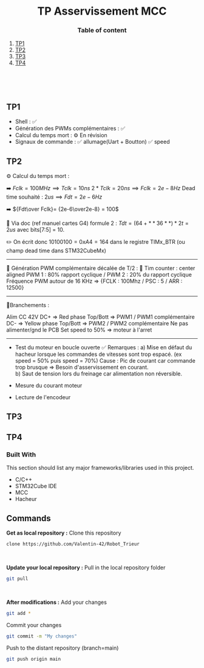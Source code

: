 
<!-- PROJECT LOGO -->

<div align="center">

 <h1 align="center">TP Asservissement MCC</h3>
</div>

<div>


<h3 align="center">Table of content</h3>

 
1. [TP1 ](#TP1)
2. [TP2](#TP2)
3. [TP3](#TP3)
4. [TP4](#TP4)
 </center>
</div>


<br/>
<br/>
<br/>


## TP1

- Shell : 															  ✅
- Génération des PWMs complémentaires : ✅
- Calcul du temps mort : 								  ⚙️ En révision
- Signaux de commande :					 ✅ allumage(Uart + Boutton) ✅ speed
## TP2

⚙️ Calcul du temps mort : 
  
➡️ $Fclk = 100MHz  \implies Tclk = 10ns$
 ${2*Tclk= 20 ns} \implies {Fclk = 2e-8 Hz}$
Dead time souhaité : $2 us \implies Fdt = 2e-6 Hz$

➡️ ${Fdt\over Fclk}= {2e-6\over2e-8} = 100$

📖 Via doc (ref manuel cartes G4) formule 2 : $Tdt =  (64 + **36**)*2t = 2us$ avec bits[7:5] = 10.

✏️ On écrit donc 
$10100100 = 0xA4 = 164$ dans le registre TIMx_BTR (ou champ dead time dans STM32CubeMx)

***

🔴 Génération PWM complémentaire décalée de T/2 :  🔴
 Tim counter : center aligned
PWM 1 : 80% rapport cyclique / PWM 2 : 20% du rapport cyclique 
Fréquence PWM autour de 16 KHz => {FCLK : 100Mhz / PSC : 5 / ARR : 12500} 

***
🔌Branchements :

Alim CC 42V 
DC+ => Red phase Top/Bott     => PWM1 / PWM1 complémentaire 
DC- => Yellow phase Top/Bott => PWM2 / PWM2 complémentaire 
Ne pas alimenter/gnd le PCB 
Set speed to 50% => moteur à l'arret

***

- Test du moteur en boucle ouverte ✅
Remarques : 
a) Mise en défaut du hacheur lorsque les commandes de vitesses sont trop espacé. (ex speed = 50% puis speed = 70%) Cause : Pic de courant car commande trop brusque => Besoin d'asservissement en courant.  
b) Saut de tension lors du freinage car alimentation non réversible.

- Mesure du courant moteur 

- Lecture de l'encodeur 


## TP3
## TP4
### Built With

This section should list any major frameworks/libraries used in this project.

* C/C++ 
* STM32Cube IDE
* MCC 
* Hacheur


##  Commands

<b>Get as local repository :</b>
Clone this repository 

  ```sh
  clone https://github.com/Valentin-42/Robot_Trieur
  ```
<br/>

<b>Update your local repository :</b>
Pull in the local repository folder

  ```sh
  git pull
  ```
<br/>

<b>After modifications :</b>
Add your changes 

  ```sh
  git add *
  ```
  
Commit your changes 

  ```sh
  git commit -m "My changes"
  ```
Push to the distant repository (branch=main)

  ```sh
  git push origin main
  ```
